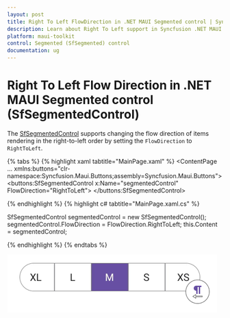 ```yaml
---
layout: post
title: Right To Left FlowDirection in .NET MAUI Segmented control | Syncfusion
description: Learn about Right To Left support in Syncfusion .NET MAUI Segmented control (SfSegmentedControl).
platform: maui-toolkit
control: Segmented (SfSegmented) control
documentation: ug
---
```

 
# Right To Left Flow Direction in .NET MAUI Segmented control (SfSegmentedControl)

The [SfSegmentedControl](https://www.syncfusion.com/maui-controls/maui-segmented-control) supports changing the flow direction of items rendering in the right-to-left order by setting the `FlowDirection` to `RightToLeft`.

{% tabs %}
{% highlight xaml tabtitle="MainPage.xaml" %}
<ContentPage 
...
xmlns:buttons="clr-namespace:Syncfusion.Maui.Buttons;assembly=Syncfusion.Maui.Buttons">
    <buttons:SfSegmentedControl x:Name="segmentedControl"
                                FlowDirection="RightToLeft">
    </buttons:SfSegmentedControl>
</ContentPage>

{% endhighlight %}
{% highlight c# tabtitle="MainPage.xaml.cs" %}

SfSegmentedControl segmentedControl = new SfSegmentedControl();
segmentedControl.FlowDirection = FlowDirection.RightToLeft;
this.Content = segmentedControl;

{% endhighlight %}
{% endtabs %}

![Right to left in .NET MAUI Segmented control.](images/right-to-left/right-to-left.png)

